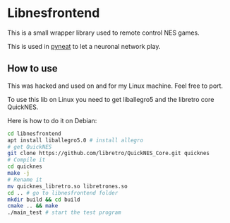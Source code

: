 # Libnesfrontend

This is a small wrapper library used to remote control NES games.

This is used in [pyneat](https://github.com/rugo/pyneat) to let a neuronal network play.

## How to use
This was hacked and used on and for my Linux machine. Feel free to port.

To use this lib on Linux you need to get liballegro5 and the libretro core QuickNES.

Here is how to do it on Debian:

```bash
cd libnesfrontend
apt install liballegro5.0 # install allegro
# get QuickNES
git clone https://github.com/libretro/QuickNES_Core.git quicknes
# Compile it
cd quicknes 
make -j
# Rename it
mv quicknes_libretro.so libretrones.so
cd .. # go to libnesfrontend folder
mkdir build && cd build
cmake .. && make
./main_test # start the test program
```